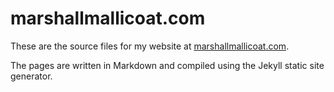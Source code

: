 # marshallmallicoat.com
These are the source files for my website at [marshallmallicoat.com](https://marshallmallicoat.com).

The pages are written in Markdown and compiled using the Jekyll static site generator.
